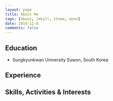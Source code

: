 ```yaml
---
layout: page
title: About Me
tags: [about, Jekyll, theme, moon]
date: 2019-12-6
comments: false
---
```

    
<!-- <center><b>Moon</b> is a minimal, one column jekyll theme.</center> -->

## Education
* Sungkyunkwan University Suwon, South Korea  

## Experience

## Skills, Activities & Interests  
